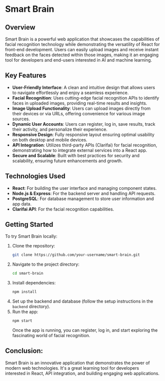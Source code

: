 # Smart Brain

## Overview

Smart Brain is a powerful web application that showcases the capabilities of facial recognition technology while demonstrating the versatility of React for front-end development. Users can easily upload images and receive instant feedback on the faces detected within those images, making it an engaging tool for developers and end-users interested in AI and machine learning.

## Key Features

- **User-Friendly Interface**: A clean and intuitive design that allows users to navigate effortlessly and enjoy a seamless experience.
- **Facial Recognition**: Uses cutting-edge facial recognition APIs to identify faces in uploaded images, providing real-time results and insights.
- **Image Upload Functionality**: Users can upload images directly from their devices or via URLs, offering convenience for various image sources.
- **Dynamic User Accounts**: Users can register, log in, save results, track their activity, and personalize their experience.
- **Responsive Design**: Fully responsive layout ensuring optimal usability on both desktop and mobile devices.
- **API Integration**: Utilizes third-party APIs (Clarifai) for facial recognition, demonstrating how to integrate external services into a React app.
- **Secure and Scalable**: Built with best practices for security and scalability, ensuring future enhancements and growth.

## Technologies Used

- **React**: For building the user interface and managing component states.
- **Node.js & Express**: For the backend server and handling API requests.
- **PostgreSQL**: For database management to store user information and app data.
- **Clarifai API**: For the facial recognition capabilities.

## Getting Started

To try Smart Brain locally:

1. Clone the repository:
   ```bash
   git clone https://github.com/your-username/smart-brain.git
   ```
2. Navigate to the project directory:
   ```bash
   cd smart-brain
   ```
3. Install dependencies:
   ```bash
   npm install
   ```
4. Set up the backend and database (follow the setup instructions in the ```backend``` directory).
5. Run the app:
   ```bash
   npm start
   ```
   Once the app is running, you can register, log in, and start exploring the fascinating world of facial recognition.
## Conclusion:
Smart Brain is an innovative application that demonstrates the power of modern web technologies. It's a great learning tool for developers interested in React, API integration, and building engaging web applications.
